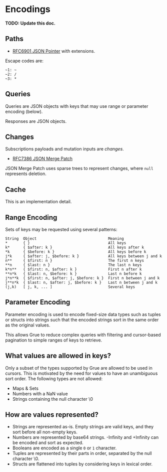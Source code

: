 # Encodings

**TODO: Update this doc.**

## Paths

- [RFC6901 JSON Pointer](https://tools.ietf.org/html/rfc6901) with extensions.

Escape codes are:
```
~1: ~
~2: /
~3: *
```

## Queries

Queries are JSON objects with keys that may use range or parameter encoding (below).

Responses are JSON objects.

## Changes

Subscriptions payloads and mutation inputs are _changes_.

- [RFC7386 JSON Merge Patch](https://tools.ietf.org/html/rfc7386)

JSON Merge Patch uses sparse trees to represent changes, where `null` represents deletion.

## Cache

This is an implementation detail.

## Range Encoding

Sets of keys may be requested using several patterns:

```
String  Object                                Meaning
*       { }                                   All keys
k*      { $after: k }                         All keys after k
*k      { $before: k }                        All keys before k
j*k     { $after: j, $before: k }             All keys between j and k
n**     { $first: n }                         The first n keys
**n     { $last: n }                          The last n keys
k*n**   { $first: n, $after: k }              First n after k
**n*k   { $last: n, $before: k }              Last n before k
j*n**k  { $first: n, $after: j, $before: k }  First n between j and k
j**n*k  { $last: n, $after: j, $before: k }   Last n between j and k
(j,k)   [ j, k, ... ]                         Several keys
```


## Parameter Encoding

Parameter encoding is used to encode fixed-size data types such as tuples or structs into strings such that the encoded strings sort in the same order as the original values.

This allows Grue to reduce complex queries with filtering and cursor-based pagination to simple ranges of keys to retrieve.

## What values are allowed in keys?

Only a subset of the types supported by Grue are allowed to be used in cursors. This is motivated by the need for values to have an unambiguous sort order. The following types are not allowed:

- Maps & Sets
- Numbers with a NaN value
- Strings containing the null character \0

## How are values represented?
- Strings are represented as-is. Empty strings are valid keys, and they sort before all non-empty keys.
- Numbers are represented by base64 strings. -Infinity and +Infinity can be encoded and sort as expected.
- Booleans are encoded as a single `0` or `1` character.
- Tuples are represented by their parts in order, separated by the null character \0.
- Structs are flattened into tuples by considering keys in lexical order.
